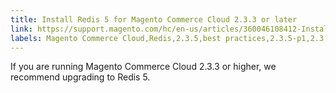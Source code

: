 ```yaml
---
title: Install Redis 5 for Magento Commerce Cloud 2.3.3 or later
link: https://support.magento.com/hc/en-us/articles/360046108412-Install-Redis-5-for-Magento-Commerce-Cloud-2-3-3-or-later
labels: Magento Commerce Cloud,Redis,2.3.5,best practices,2.3.5-p1,2.3.4-p2,2.3.4,2.3.3,2.4.0,Redis 5,2.3.6,2.3.5-p2,2.3.3-p1
---
```


<p>If you are running Magento Commerce Cloud 2.3.3 or higher, we recommend upgrading to Redis 5.</p>